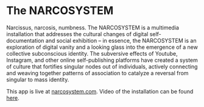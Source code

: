 The NARCOSYSTEM
===============

Narcissus, narcosis, numbness. The NARCOSYSTEM is a multimedia installation that addresses the cultural changes of digital self-documentation and social exhibition – in essence, the NARCOSYSTEM is an exploration of digital vanity and a looking glass into the emergence of a new collective subconscious identity. The subversive effects of Youtube, Instagram, and other online self-publishing platforms have created a system of culture that fortifies singular nodes out of individuals, actively connecting and weaving together patterns of association to catalyze a reversal from singular to mass identity.

This app is live at [narcosystem.com](http://narcosystem.com). Video of the installation can be found [here](https://vimeo.com/154084678).
